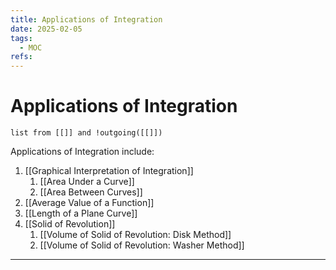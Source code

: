 ```yaml
---
title: Applications of Integration
date: 2025-02-05
tags:
  - MOC
refs:
---
```

# Applications of Integration

```dataview
list from [[]] and !outgoing([[]])
```
Applications of Integration include:
1. [[Graphical Interpretation of Integration]]
	1. [[Area Under a Curve]]
	2. [[Area Between Curves]]
2. [[Average Value of a Function]]
3. [[Length of a Plane Curve]]
4. [[Solid of Revolution]]
	1. [[Volume of Solid of Revolution: Disk Method]]
	2. [[Volume of Solid of Revolution: Washer Method]]
---